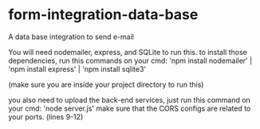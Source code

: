 # form-integration-data-base
A data base integration to send e-mail


You will need nodemailer, express, and SQLite to run this.
to install those dependencies, run this commands on your cmd:  'npm install nodemailer' | 'npm install express' | 'npm install sqlite3'

(make sure you are inside your project directory to run this)

you also need to upload the back-end services, just run this command on your cmd: 'node server.js'
make sure that the CORS configs are related to your ports. (lines 9-12)
